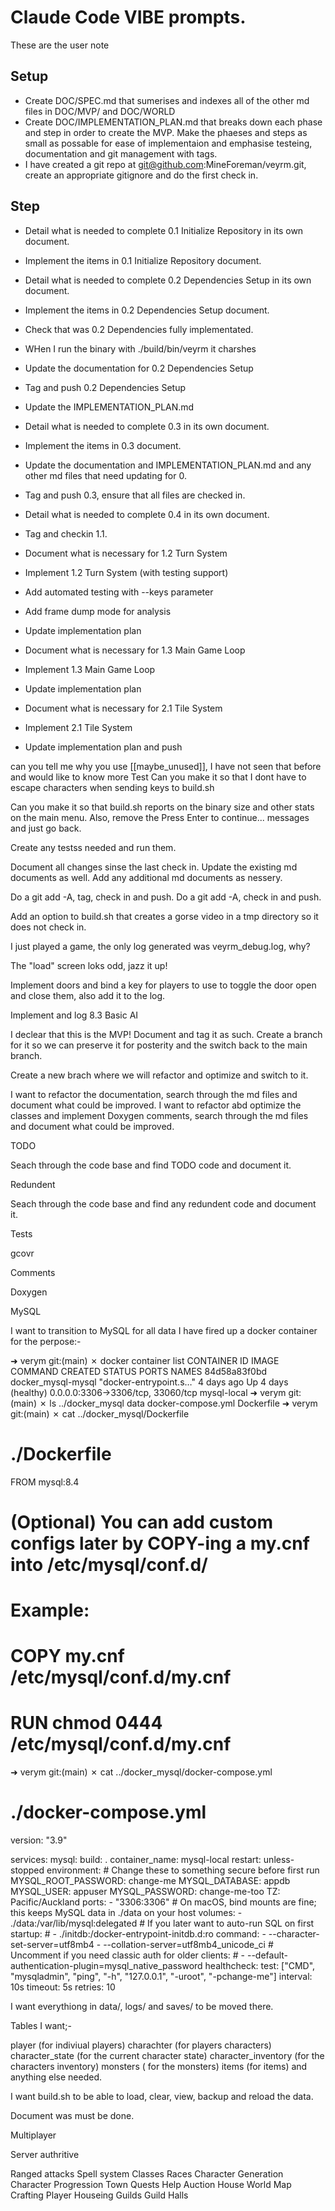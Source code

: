 # Claude Code VIBE prompts.

These are the user note

## Setup

- Create DOC/SPEC.md that sumerises and indexes all of the other md files in DOC/MVP/ and DOC/WORLD
- Create DOC/IMPLEMENTATION_PLAN.md that breaks down each phase and step in order to create the MVP. Make the phaeses and steps as small as possable for ease of implementaion and emphasise testeing, documentation and git management with tags.
- I have created a git repo at git@github.com:MineForeman/veyrm.git, create an appropriate gitignore and do the first check in.

## Step

- Detail what is needed to complete 0.1 Initialize Repository in its own document.
- Implement the items in 0.1 Initialize Repository document.

- Detail what is needed to complete 0.2 Dependencies Setup in its own document.
- Implement the items in 0.2 Dependencies Setup document.
- Check that was 0.2 Dependencies fully implementated.
- WHen I run the binary with ./build/bin/veyrm it charshes
- Update the documentation for 0.2 Dependencies Setup
- Tag and push 0.2 Dependencies Setup
- Update the IMPLEMENTATION_PLAN.md

- Detail what is needed to complete 0.3 in its own document.
- Implement the items in 0.3 document.
- Update the documentation and IMPLEMENTATION_PLAN.md and any other md files that need updating for 0.
- Tag and push 0.3, ensure that all files are checked in.

- Detail what is needed to complete 0.4 in its own document.
- Tag and checkin 1.1. 

- Document what is necessary for 1.2 Turn System
- Implement 1.2 Turn System (with testing support)
- Add automated testing with --keys parameter
- Add frame dump mode for analysis
- Update implementation plan

- Document what is necessary for 1.3 Main Game Loop  
- Implement 1.3 Main Game Loop
- Update implementation plan

- Document what is necessary for 2.1 Tile System
- Implement 2.1 Tile System
- Update implementation plan and push

can you tell me why you use [[maybe_unused]], I have not seen that before and would like to know more 
Test
Can you make it so that I dont have to escape characters when sending keys to build.sh

Can you make it so that build.sh reports on the binary size and other stats on the main menu.  Also, remove the Press Enter to continue... messages and just go back.


Create any testss needed and run them.

Document all changes sinse the last check in.  Update the existing md documents as well.  Add any additional md documents as nessery.

Do a git add -A, tag, check in and push.
Do a git add -A, check in and push.

Add an option to build.sh that creates a gorse video in a tmp directory so it does not check in.



I just played a game, the only log generated was veyrm_debug.log, why?


The "load" screen loks odd, jazz it up!


Implement doors and bind a key for players to use to toggle the door open and close them, also add it to the log.


Implement and log 8.3 Basic AI

I declear that this is the MVP!  Document and tag it as such.  Create a branch for it so we can preserve it for posterity and the switch back to the main branch.

Create a new brach where we will refactor and optimize and switch to it.

I want to refactor the documentation, search through the md files and document what could be improved.
I want to refactor abd optimize the classes and implement Doxygen comments, search through the md files and document what could be improved.


TODO

Seach through the code base and find TODO code and document it.

Redundent

Seach through the code base and find any redundent code and document it.


Tests

gcovr

Comments

Doxygen

MySQL

I want to transition to MySQL for all data I have fired up a docker container for the perpose:-

➜  verym git:(main) ✗ docker container list
CONTAINER ID   IMAGE                COMMAND                  CREATED      STATUS                PORTS                               NAMES
84d58a83f0bd   docker_mysql-mysql   "docker-entrypoint.s…"   4 days ago   Up 4 days (healthy)   0.0.0.0:3306->3306/tcp, 33060/tcp   mysql-local
➜  verym git:(main) ✗ ls ../docker_mysql
data               docker-compose.yml Dockerfile
➜  verym git:(main) ✗ cat ../docker_mysql/Dockerfile
# ./Dockerfile
FROM mysql:8.4

# (Optional) You can add custom configs later by COPY-ing a my.cnf into /etc/mysql/conf.d/
# Example:
# COPY my.cnf /etc/mysql/conf.d/my.cnf
# RUN chmod 0444 /etc/mysql/conf.d/my.cnf

➜  verym git:(main) ✗ cat ../docker_mysql/docker-compose.yml
# ./docker-compose.yml
version: "3.9"

services:
  mysql:
    build: .
    container_name: mysql-local
    restart: unless-stopped
    environment:
      # Change these to something secure before first run
      MYSQL_ROOT_PASSWORD: change-me
      MYSQL_DATABASE: appdb
      MYSQL_USER: appuser
      MYSQL_PASSWORD: change-me-too
      TZ: Pacific/Auckland
    ports:
      - "3306:3306"
    # On macOS, bind mounts are fine; this keeps MySQL data in ./data on your host
    volumes:
      - ./data:/var/lib/mysql:delegated
      # If you later want to auto-run SQL on first startup:
      # - ./initdb:/docker-entrypoint-initdb.d:ro
    command:
      - --character-set-server=utf8mb4
      - --collation-server=utf8mb4_unicode_ci
      # Uncomment if you need classic auth for older clients:
      # - --default-authentication-plugin=mysql_native_password
    healthcheck:
      test: ["CMD", "mysqladmin", "ping", "-h", "127.0.0.1", "-uroot", "-pchange-me"]
      interval: 10s
      timeout: 5s
      retries: 10

I want everythiong in data/, logs/ and saves/ to be moved there.

Tables I want;-

player (for indiviual players)
charachter (for players characters)
character_state (for the current character state)
character_inventory (for the characters inventory)
monsters ( for the monsters)
items (for items)
and anything else needed.

I want build.sh to be able to load, clear, view, backup and reload the data.

Document was must be done.  


Multiplayer

Server authritive

Ranged attacks
Spell system
Classes
Races
Character Generation
Character Progression
Town
Quests
Help
Auction House
World Map
Crafting
Player Houseing
Guilds
Guild Halls